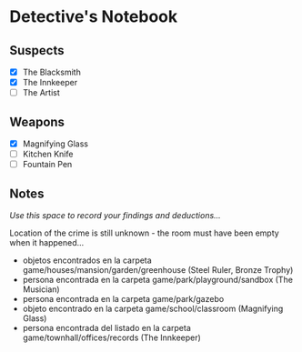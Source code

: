 # Detective's Notebook

## Suspects
- [x] The Blacksmith
- [x] The Innkeeper
- [ ] The Artist

## Weapons
- [x] Magnifying Glass
- [ ] Kitchen Knife
- [ ] Fountain Pen

## Notes
*Use this space to record your findings and deductions...*

Location of the crime is still unknown - the room must have been empty when it happened...
- objetos encontrados en la carpeta game/houses/mansion/garden/greenhouse (Steel Ruler, Bronze Trophy)
- persona encontrada en la carpeta game/park/playground/sandbox (The Musician)
- persona encontrada en la carpeta game/park/gazebo
- objeto encontrado en la carpeta game/school/classroom (Magnifying Glass)
- persona encontrada del listado en la carpeta game/townhall/offices/records (The Innkeeper)
